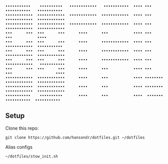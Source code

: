     •••••••••••    ••••••••••   ••••••••••••   •••••••••••  •••• •••       •••••••••••   •••••••••••
    ••••••••••••  ••••••••••••  ••••••••••••  ••••••••••••  •••• •••      ••••••••••••  ••••••••••••
    ••••••••••••  ••••••••••••  ••••••••••••  ••••••••••••  •••• •••      ••••••••••••  ••••••••••••
    •••      •••  •••      •••      ••••      •••           •••• •••      •••           ••••
    •••      •••  •••      •••      ••••      ••••••••••••  •••• •••      ••••••••••••  •••••••••••
    •••      •••  •••      •••      ••••      ••••••••••••  •••• •••      ••••••••••••  ••••••••••••
    •••      •••  •••      •••      ••••      ••••••••••••  •••• •••      ••••••••••••   •••••••••••
    •••      •••  •••      •••      ••••      •••           •••• •••      •••                   ••••
    ••••••••••••  ••••••••••••      ••••      •••           •••• •••••••• ••••••••••••  ••••••••••••
    ••••••••••••  ••••••••••••      ••••      •••           •••• •••••••• ••••••••••••  ••••••••••••
    •••••••••••    ••••••••••       ••••      •••           ••••  •••••••  •••••••••••  ••••••••••• 

## Setup

Clone this repo:

`git clone https://github.com/hansondr/dotfiles.git ~/dotfiles`

Alias configs

`~/dotfiles/stow_init.sh`

